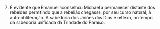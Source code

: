 ﻿7. É evidente que Emanuel aconselhou Michael a permanecer distante dos rebeldes permitindo que a rebelião chegasse, por seu curso natural, à auto-obliteração. A sabedoria dos Uniões dos Dias é reflexo, no tempo, da sabedoria unificada da Trindade do Paraíso.